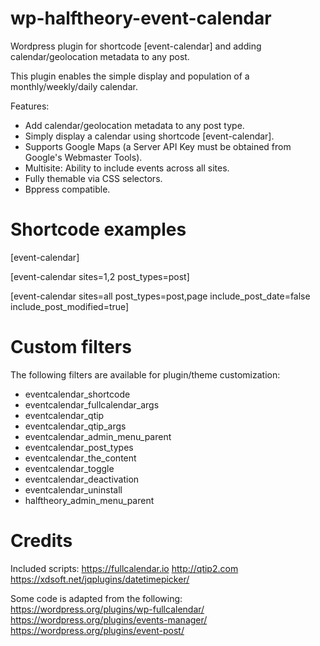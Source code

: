 # wp-halftheory-event-calendar
Wordpress plugin for shortcode [event-calendar] and adding calendar/geolocation metadata to any post.

This plugin enables the simple display and population of a monthly/weekly/daily calendar.

Features:
- Add calendar/geolocation metadata to any post type.
- Simply display a calendar using shortcode [event-calendar].
- Supports Google Maps (a Server API Key must be obtained from Google's Webmaster Tools).
- Multisite: Ability to include events across all sites.
- Fully themable via CSS selectors.
- Bppress compatible.

# Shortcode examples

[event-calendar]

[event-calendar sites=1,2 post_types=post]

[event-calendar sites=all post_types=post,page include_post_date=false include_post_modified=true]

# Custom filters

The following filters are available for plugin/theme customization:

- eventcalendar_shortcode
- eventcalendar_fullcalendar_args
- eventcalendar_qtip
- eventcalendar_qtip_args
- eventcalendar_admin_menu_parent
- eventcalendar_post_types
- eventcalendar_the_content
- eventcalendar_toggle
- eventcalendar_deactivation
- eventcalendar_uninstall
- halftheory_admin_menu_parent

# Credits

Included scripts:
https://fullcalendar.io
http://qtip2.com
https://xdsoft.net/jqplugins/datetimepicker/

Some code is adapted from the following:
https://wordpress.org/plugins/wp-fullcalendar/
https://wordpress.org/plugins/events-manager/
https://wordpress.org/plugins/event-post/